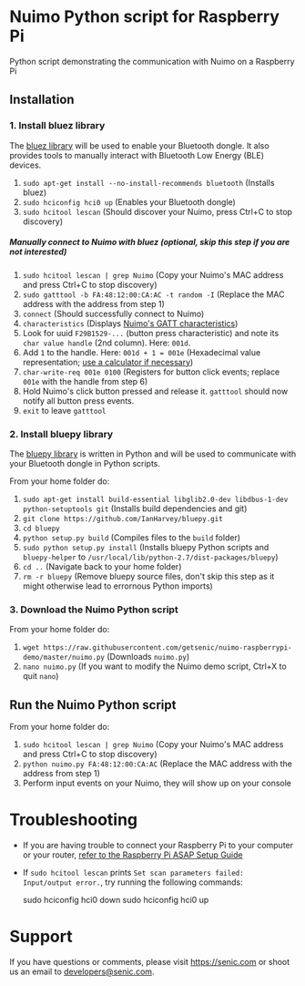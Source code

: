 # Nuimo Python script for Raspberry Pi
Python script demonstrating the communication with Nuimo on a Raspberry Pi

## Installation

### 1. Install bluez library

The [bluez library](http://www.bluez.org/) will be used to enable your Bluetooth dongle. It also provides tools to manually interact with Bluetooth Low Energy (BLE) devices.

1. `sudo apt-get install --no-install-recommends bluetooth` (Installs bluez)
2. `sudo hciconfig hci0 up` (Enables your Bluetooth dongle)
3. `sudo hcitool lescan` (Should discover your Nuimo, press Ctrl+C to stop discovery)

##### Manually connect to Nuimo with bluez (optional, skip this step if you are not interested)

1. `sudo hcitool lescan | grep Nuimo` (Copy your Nuimo's MAC address and press Ctrl+C to stop discovery)
2. `sudo gatttool -b FA:48:12:00:CA:AC -t random -I` (Replace the MAC address with the address from step 1)
3. `connect` (Should successfully connect to Nuimo)
4. `characteristics` (Displays [Nuimo's GATT characteristics](https://senic.com/files/nuimo-gatt-profile.pdf))
5. Look for uuid `F29B1529-...` (button press characteristic) and note its `char value handle` (2nd column). Here: `001d`.
6. Add `1` to the handle. Here: `001d + 1 = 001e` (Hexadecimal value representation; [use a calculator if necessary](http://www.miniwebtool.com/hex-calculator/?number1=001d&operate=1&number2=1))
7. `char-write-req 001e 0100` (Registers for button click events; replace `001e` with the handle from step 6)
8. Hold Nuimo's click button pressed and release it. `gatttool` should now notify all button press events.
8. `exit` to leave `gatttool`

### 2. Install bluepy library

The [bluepy library](https://github.com/IanHarvey/bluepy) is written in Python and will be used to communicate with your Bluetooth dongle in Python scripts.

From your home folder do:

1. `sudo apt-get install build-essential libglib2.0-dev libdbus-1-dev python-setuptools git` (Installs build dependencies and git)
2. `git clone https://github.com/IanHarvey/bluepy.git`
3. `cd bluepy`
4. `python setup.py build` (Compiles files to the `build` folder)
5. `sudo python setup.py install` (Installs bluepy Python scripts and `bluepy-helper` to `/usr/local/lib/python-2.7/dist-packages/bluepy`)
6. `cd ..` (Navigate back to your home folder)
7. `rm -r bluepy` (Remove bluepy source files, don't skip this step as it might otherwise lead to errornous Python imports)

### 3. Download the Nuimo Python script

From your home folder do:

1. `wget https://raw.githubusercontent.com/getsenic/nuimo-raspberrypi-demo/master/nuimo.py` (Downloads `nuimo.py`)
2. `nano nuimo.py` (If you want to modify the Nuimo demo script, Ctrl+X to quit `nano`)

## Run the Nuimo Python script

From your home folder do:

1. `sudo hcitool lescan | grep Nuimo` (Copy your Nuimo's MAC address and press Ctrl+C to stop discovery)
2. `python nuimo.py FA:48:12:00:CA:AC` (Replace the MAC address with the address from step 1)
3. Perform input events on your Nuimo, they will show up on your console

# Troubleshooting

- If you are having trouble to connect your Raspberry Pi to your computer or your router, [refer to the Raspberry Pi ASAP Setup Guide](http://kr15h.github.io/RPi-Setup/)
- If `sudo hcitool lescan` prints `Set scan parameters failed: Input/output error.`, try running the following commands:

    sudo hciconfig hci0 down
    sudo hciconfig hci0 up

# Support

If you have questions or comments, please visit https://senic.com or shoot us an email to developers@senic.com.
